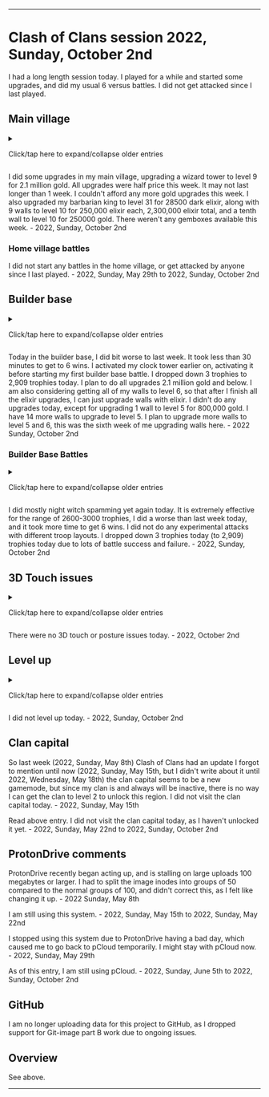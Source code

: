 
***

# Clash of Clans session 2022, Sunday, October 2nd

I had a long length session today. I played for a while and started some upgrades, and did my usual 6 versus battles. <!-- Taken out on August 1st 2021, this is getting too old || I am still considering making this game a daily/bi-daily game (decision started 14 Sundays ago (Sunday, April 18th 2021) and it got stronger 13 Sundays ago (Sunday, April 25th 2021) and became very close to becoming official 10 Sundays (Sunday, May 16th 2021) I am now really considering it) !--> <!--I didn't get attacked since I last played.!--> I did not get attacked since I last played.

## Main village

<details><summary><p>Click/tap here to expand/collapse older entries</p></summary>

I did some upgrades in my main village, upgrading my 2nd bomb tower to level 3 for 2.5 million gold, and upgrading 4 walls to level 10 for 500,000 elixir each, 2,000,000 elixir total. I am surprised how I have managed to get almost half of my walls from level 9 to level 10 already. - 2021 Sunday October 24th

I did some upgrades in my main village, upgrading my hidden tesla to level 7 for 2 million gold, and upgrading 4 walls to level 10 for 500,000 elixir each, 2,000,000 elixir total. I am surprised how I have managed to get almost half of my walls from level 9 to level 10 already. There are less than 100 walls left to upgrade to level 10. - 2021 Sunday October 31st

I did some upgrades in my main village, upgrading a missed archer tower to level 12 for 2.5 million gold, and upgrading 4 walls to level 10 for 500,000 elixir each, 2,000,000 elixir total. I am surprised how I have managed to get almost half of my walls from level 9 to level 10 already. There are less than 100 walls left to upgrade to level 10. - 2021 Sunday November 7th

I did some upgrades in my main village, upgrading a hidden tesla to level 7 for 2 million gold, and upgrading 5 walls to level 10 for 500,000 elixir each, 2,000,000 elixir total, and 500,000 gold each, 500,000 gold total. I am surprised how I have managed to get almost half of my walls from level 9 to level 10 already. There are less than 89 walls left to upgrade to level 10. - 2021 Sunday November 14th

I did some upgrades in my main village, upgrading a hidden tesla to level 7 for 2 million gold, and upgrading 6 walls to level 10 for 500,000 elixir each, 3,000,000 elixir total. I am surprised how I have managed to get almost half of my walls from level 9 to level 10 already. There are less than 85 walls left to upgrade to level 10. - 2021 Sunday November 21st

I did some upgrades in my main village, upgrading a hidden tesla to level 7 for 2 million gold, and upgrading 7 walls to level 10 for 500,000 elixir and 500,000 gold each, 2,500,000 elixir and 1,000,000 gold total. I am surprised how I have managed to get almost half of my walls from level 9 to level 10 already. There are less than 77 walls left to upgrade to level 10. - 2021 Sunday November 28th

I did some upgrades in my main village, upgrading my second X-B7OW to level 2 for 2 million gold, and upgrading 4 walls to level 10 for 500,000 elixir, 2,000,000 elixir total. I am surprised how I have managed to get well over half of my walls from level 9 to level 10 already. There are less than 73 walls left to upgrade to level 10. - 2021, Sunday, December 5th

I did some upgrades in my main village, upgrading at least 7 walls to level 10, as there was a 60% off sale on walls (and a sale on other upgrades) wall upgrades from 9 to 10 cost 200,000 instead of 500,000. I began upgrading a spring trap to level 5 for 1.2 million gold. There are less than 62 walls left to upgrade to level 10. The game is now in Winter mode and has snow and other winter effects active. - 2021, Sunday, December 12th

I did some upgrades in my main village, upgrading at least 10 walls to level 10, as there was a 60% off sale on walls (and a sale on other upgrades) wall upgrades from 9 to 10 cost 200,000 instead of 500,000. I began upgrading an archer tower to level 13 for 2.5 million gold. This has been considered a pipe dream to me for a long time, I remember when level 13 archer towers were the max level. There are less than 52 walls left to upgrade to level 10. The game is now in Winter mode and has snow and other winter effects active. - 2021, Sunday, December 19th

I did some upgrades in my main village, upgrading at least 12 walls to level 10, as there was a 60% off sale on walls (and a sale on other upgrades) wall upgrades from 9 to 10 cost 200,000 instead of 500,000. I began upgrading my double cannon to level 13 for 2 million gold. There are less than 40 walls left to upgrade to level 10. - 2021, Sunday, December 26th

I did some upgrades in my main village, upgrading at least 12 walls to level 10, as there was a 60% off sale on walls (and a sale on other upgrades) wall upgrades from 9 to 10 cost 200,000 instead of 500,000. I began upgrading my geared up archer tower to level 13 for 2 .4million gold. There are less than 29 walls left to upgrade to level 10. - 2022, Sunday, January 2nd

I did some upgrades in my main village, upgrading at least 12 walls to level 10, as there was a 60% off sale on walls (and a sale on other upgrades) wall upgrades from 9 to 10 cost 200,000 instead of 500,000. I began upgrading a cannon to level 13 for 2 million gold. There are only 4 walls left to upgrade to level 10. - 2022, Sunday, January 9th

I did some upgrades in my main village, upgrading my last 4 walls to level 10, as there was a 60% off sale on walls (and a sale on other upgrades) wall upgrades from 9 to 10 cost 200,000 instead of 500,000. I began upgrading a cannon to level 13 for 2 million gold. I began upgrading walls to level 11, I plan to just upgrade the ones around the core of my base (center) I also found that I could have began construction on an inferno tower today. - 2022, Sunday, January 16th

I did some upgrades in my main village, upgrading some walls to level 11 for 500,000 gold and 500,000 elixir each, and starting construction on my first inferno tower. I also cleaned up a gem box, and that was about it. - 2022 Sunday January 23rd

I did some upgrades in my main village, upgrading some walls to level 11 for 500,000 gold and 500,000 elixir each, and starting to upgrade another archer tower to level 13, along with my archer queen to level 21. I couldn't afford a 2nd inferno tower today. There were no new gemboxes today. That was about it. - 2022 Sunday January 30th

I did some upgrades in my main village, upgrading some walls to level 11 for 500,000 elixir each, and began to build a second inferno tower. I am now capable of upgrading to town hall 11, but may possibly not do so, as I am already really low on space, and I also heard about a 100 building limit. There was 1 new gembox today. I got attacked twice since I last played, both attacks were unsuccessful. That was about it. - 2022 Sunday February 6th

I did some upgrades in my main village, upgrading some walls to level 11 for 500,000 elixir each, and began upgrading another archer tower to level 13. There was 1 new gembox today. I got attacked once since I last played, although the attack was unsuccessful (a single barbarian, obviously someone was trying to drop trophies). That was about it. - 2022 Sunday February 13th

I did some upgrades in my main village, upgrading some walls to level 11 for 500,000 elixir each, and began upgrading another archer tower to level 13. There were no new gemboxes today. The game finally forced an update, but the upgrade prices remained the same, so it appears that they are to stay that way. - 2022 Sunday February 20th

I did some upgrades in my main village, upgrading some more walls to level 11 for 500,000 elixir each, and began upgrading another archer tower to level 13. There was 1 new gembox today. There is only 1 more archer tower to get to level 13, I will be upgrading my cannons next. - 2022 Sunday February 27th

I did some upgrades in my main village, upgrading some more walls to level 11 for 500,000 elixir each, and began upgrading another cannon to level 13 for 2 million gold. I was going to upgrade the last level 12 archer tower to level 13, but I was about ~200,000 gold shy. There was 1 new gembox today. There is only 1 more archer tower to get to level 13, then I will continue on with cannon upgrades. - 2022 Sunday March 6th

I did some upgrades in my main village, upgrading some more walls to level 11 for 500,000 elixir each (also 1 wall to level 11 for 500,000 gold, as I earned it from challenges), and began upgrading my last level 12 archer tower to level 13 for 2.4 million gold. I also began upgrading my skeleton spell to level 3 for 40000 dark elixir, as it is the only dark elixir thing I could afford. There was a gembox today, but it took me a while to find it. - 2022 Sunday March 13th

I did some upgrades in my main village, upgrading some more walls to level 11 for 500,000 elixir each, and began upgrading an X-BOW to level 3 for 2.4 million gold. There weren't any gemboxes today. I did not get attacked since I last played. - 2022 Sunday March 20th

I did some upgrades in my main village, upgrading some more walls to level 11 for 500,000 elixir each, and began upgrading a cannon to level 13 for 2 million gold, along with a hidden bomb to level 7 for 1 million gold. I found out that there were still 3 level 9 walls in hidden places/corners that I originally didn't upgrade to level 10, the games `suggested upgrades` menu pointed this out. I now officially have all walls at level 10 or higher. There was 1 gembox today. I did not get attacked since I last played. - 2022 Sunday March 27th

I did some upgrades in my main village, upgrading some more walls to level 11 for 500,000 elixir each, and began upgrading an XBOW to level 3 for 2.4 million gold. There was 1 gembox today. I did not get attacked since I last played. - 2022 Sunday April 3rd

I did some upgrades in my main village, upgrading some more walls (2) to level 11 for 500,000 elixir/gold each, and began upgrading a cannon to level 13 for 2 million gold, a barracks to level 12 for 2.5 million elixir, and my barbarian king to level 27 for 46000 dark elixir. There weren't any gemboxes today. I did not get attacked since I last played. - 2022 Sunday April 10th

I did some upgrades in my main village, upgrading some more walls (4) to level 11 for 500,000 elixir each, and began upgrading an X-BOW to level 2 for 1.4 million gold, and a hidden bomb to level 7 for 1 million gold. There was 1 gem box today. I am starting to run low on town hall 10 building upgrades. I intend to upgrade my level 8 mortar to become a multi-mortar once all the 3 million gold and below upgrades (not including walls) run out. I did not get attacked since I last played. - 2022 Sunday April 17th

I did some upgrades in my main village, upgrading some more walls (4) to level 11 for 500,000 elixir each, and began upgrading an X-BOW to level 3 for 2.4 million gold, with some gems. There was 1 gem box today. I am starting to run low on town hall 10 building upgrades. I intend to upgrade my level 8 mortar to become a multi-mortar once all the 3 million gold and below upgrades (not including walls) run out. I did not get attacked since I last played.

I moved some walls around, and expanded by base. I feel attacks may become more common when I reach town hall 11. - 2022 Sunday April 24th

I did some upgrades in my main village, upgrading some more walls (4) to level 11 for 500,000 elixir each, and began upgrading my archer queen to level 22 for 44000 dark elixir. I did not do any other upgrades today, and there were no gem boxes. I am starting to run low on town hall 10 building upgrades. I intend to upgrade my level 8 mortar to become a multi-mortar next, and I began saving up for it today. I decided not to wait for all 3 million gold and below upgraded to go first. I got attacked once since I last played, but it was an unsuccessful attack (just a single archer being deployed) - 2022 May 1st

I did some upgrades in my main village, upgrading some more walls (4) to level 11 for 500,000 elixir each, and began upgrading my level 8 mortar to a multi-mortar for 8 million gold. I became really bummed out, as I spent 1246 gems to get the remaining gold for the upgrade. Despite the fact that the gems won't get spent on anything if this doesn't happen, it is still hard to lose 1000 gems, especially as a free to play. The upgrade will complete in 2 weeks. I spent nearly half an hour or longer collecting from gold mines and elixir collectors, so that I would have some resources stocked up further in the base. It was pretty pointless, but I used to enjoy doing this a long time ago from time to time. The game had to be updates today. Also, I accidentally deleted screenshots 51 to 100 before the transfer, they no longer exist, and I am very disappointed in myself. - 2022 May 8th

I did some upgrades in my main village, upgrading some more walls (5) to level 11 for 500,000 elixir each, and began upgrading a skeleton trap to max level 4 for 1.5 million gold. My mult-mortar still has over 168 hours left, so next Sunday (due to my recent schedule shift) I am going to have to remember to wait an extra hour before playing. The upgrade is about halfway done. - 2022 May 15th

I did some upgrades in my main village, upgrading some more walls (at least 7) to level 11 for 500,000 elixir each, and for 2 walls 500,000 gold each, and began upgrading a second mortar to level 8 for 3.0 million gold. My mult-mortar still had a little over half an hour left upon resuming, so I went and did things in the builder base, and waited for the countdown. After the upgrade finished, I was able to upgrade O.T.T.O to level 2, which I originally thought could only be done once all the objectives were reached. The upgrade did nothing.

I earned an achievement for gearing up 3 buildings, and was able to level up to level 126. There were no gemboxes today. - 2022 May 22nd

I did some upgrades in my main village, upgrading a single wall to level 11 for 500,000 gold, and began upgrading my barbarian king to level 28 for 51000 dark elixir, my last skeleton trap to max level 4 for 1.5 million gold, and a second barracks to level 12 for 2.5 million elixir. There was 1 gembox today, I discovered it much later on. - 2022 May 29th

I did some upgrades in my main village, upgrading a hidden tesla to level 8 for 2.5 million gold, and a third barracks to level 12 for 2.5 million elixir. There was 1 gembox today, I discovered it much earlier on. Today, I didn't do any wall upgrades, I should get back to these after I upgrade the 4th barracks to level 12. To afford the upgrade today, I had to take some troops out of my barracks queue. I did this after starting the upgrade as well, so I would have extra resources next week, in case I don't remember the barracks queue. I stayed around for a long time after doing my versus battles, collection is fun, and it was just relaxing leisure gameplay. - 2022, Sunday, June 5th

I did some upgrades in my main village, upgrading 2 spring traps to max level 4 for 1.2 million gold each, 2.4 million gold total, and a fourth and final barracks to level 12 for 2.5 million elixir. I should get back to wall upgrades next week. Today, I wanted to upgrade another hidden tesla to level 8, but I couldn't afford it, and I intend to not spend my gems. There weren't any gemboxes today. Today, I didn't do any wall upgrades. I also toured a max level base to see what things are like, I don't like the look of TH14 very much - 2022, Sunday, June 12th

I did some upgrades in my main village, upgrading 1 spring trap to max level 4 for 1.2 million gold, and 1 hidden bomb to level 7 for 1 million gold.  There was 1 gembox today. Today, I upgraded 4 walls to level 10 for 500,000 elixir each, 2,000,000 elixir total. - 2022, Sunday, June 19th

I did some upgrades in my main village, upgrading 2 hidden bombs to level 7 for 1 million gold each, 2 million gold total, and upgrading my Archer Queen to level 23 for 46000 dark elixir. There was 1 gembox today. Today, I upgraded 5 walls to level 10 for 500,000 elixir each, 2,500,000 elixir total. - 2022, Sunday, June 26th

I started off with over 2.9 million gold, and after collection, I nearly had enough to upgrade my town hall to level 11 (5.5 million gold) but decided to do other upgrades. The game forced me to update before I could play. Unfortunately, the update removed all flags from the game.

I did some upgrades in my main village, a wizard tower to level 8 for 3.2 million gold, something I have wanted to do for a long time (since my iOS era of Clash of Clans gameplay) along with a seeking air mine to level 2 for 1 million gold. I couldn't afford any more gold upgrades this week, the leftover 1m+ gold will be useful for upgrades next week. I also upgraded 5 walls to level 10 for 500,000 elixir each, 2,500,000 elixir total. There were no gemboxes today - 2022, Sunday, July 3rd

I did some upgrades in my main village, upgrading a second wizard tower to level 8 for 3.2 million gold. I couldn't afford any more gold upgrades this week. I also upgraded 5 walls to level 10 for 500,000 elixir each, 2,500,000 elixir total. There was 1 gembox today - 2022, Sunday, July 10th

I did some upgrades in my main village, upgrading a giant bomb to level 4 for 2.4 million gold. I couldn't afford any more gold upgrades this week. I also upgraded 6 walls to level 10 for 500,000 elixir each, 3,000,000 elixir total. I received 500,000 free elixir from a trader, allowing me to upgrade a 6th wall. There was no gembox available this week. - 2022, Sunday, July 17th

I did some upgrades in my main village, upgrading my archer queen to level 24 for 48,000 dark elixir, then I began upgrading a hidden tesla to level 8 for 2.5 million gold. I couldn't afford any more gold upgrades this week. I also upgraded 5 walls to level 10 for 500,000 elixir each, 2,500,000 elixir total. There was no gembox available this week. - 2022, Sunday, July 24th

I did some upgrades in my main village, upgrading an air defense to level 8 for 3.5 million gold. I couldn't afford any more gold upgrades this week. I also upgraded 5 walls to level 10 for 500,000 elixir each, 2,500,000 elixir total. There was 1 gembox available this week. - 2022, Sunday, July 31st

I did some upgrades in my main village, upgrading my last skeleton trap to max level 4 for 1.5 million gold. I couldn't afford any more gold upgrades this week. I also upgraded 4 walls to level 10 for 500,000 elixir each, 2,000,000 elixir total. There was 1 gembox available this week. I purposefully spent less this week, so that I would have more for upgrades next week, I could have upgraded a giant bomb for 2.4 million gold, but I needed the additional 0.9 million gold. - 2022, Sunday, August 7th

I did some upgrades in my main village, upgrading a wizard tower to level 8 for 3.2 million gold. I couldn't afford any more gold upgrades this week. I also upgraded 7 walls to level 10 for 500,000 elixir each, 3,500,000 elixir total. There was 1 gembox available this week. I purposefully spent a bit less this week, so that I would have more for upgrades next week. - 2022, Sunday, August 14th

I did some upgrades in my main village, upgrading my fourth wizard tower to level 8 for 3.2 million gold. I couldn't afford any more gold upgrades this week. I also upgraded 7 walls to level 10 for 500,000 elixir each, 3,500,000 elixir total. There wasn't any gemboxes available this week. I purposefully spent a bit less this week, so that I would have more for upgrades next week. I received a few 10 year anniversary obstacles, and also began upgrading my barbarian king to level 29. - 2022, Sunday, August 21st

I did some upgrades in my main village, upgrading a hidden tesla to level 7 for 2.5 million gold. I couldn't afford any more gold upgrades this week. I also upgraded 5 walls to level 10 for 500,000 elixir each, 2,500,000 elixir total. There was 1 gembox available this week. I purposefully spent a bit less this week, so that I would have more for upgrades next week. - 2022, Sunday, August 28th

I did some upgrades in my main village, upgrading a hidden tesla to level 7 for 2.5 million gold, making all of my hidden teslas level 7 or higher. I couldn't afford any more gold upgrades this week. I also upgraded 5 walls to level 10 for 500,000 elixir each, 2,500,000 elixir total. There was 1 gembox available this week. I spent some time browsing around, then quit. - 2022, Sunday, September 4th

I did some upgrades in my main village, upgrading a mortar to level 8 for 3 million gold. I couldn't afford any more gold upgrades this week. I also upgraded 5 walls to level 10 for 500,000 elixir each, 2,500,000 elixir total. There weren't any gemboxes available this week. I spent some time browsing around, then quit. - 2022, Sunday, September 11th

I did some upgrades in my main village, upgrading my 4th mortar to level 8 for 3 million gold. I couldn't afford any more gold upgrades this week. I also upgraded 5 walls to level 10 for 500,000 elixir each, 2,500,000 elixir total, and upgraded my barbarian king to level 30 for 56000 dark elixir. There was 1 gem box available this week. I spent some time browsing around, then quit. - 2022, Sunday, September 18th

I did some upgrades in my main village, upgrading an infern tower to level 2 for 3 million gold. I couldn't afford any more gold upgrades this week. I also upgraded 6 walls to level 10 for 500,000 elixir each, 3,000,000 elixir total. There was 1 gem box available this week. - 2022, Sunday, September 25th

</details>

I did some upgrades in my main village, upgrading a wizard tower to level 9 for 2.1 million gold. All upgrades were half price this week. It may not last longer than 1 week. I couldn't afford any more gold upgrades this week. I also upgraded my barbarian king to level 31 for 28500 dark elixir, along with 9 walls to level 10 for 250,000 elixir each, 2,300,000 elixir total, and a tenth wall to level 10 for 250000 gold. There weren't any gemboxes available this week. - 2022, Sunday, October 2nd

### Home village battles

<!-- No data available for home village battles at the moment, new section. - 2022, Sunday, May 29th !-->

I did not start any battles in the home village, or get attacked by anyone since I last played. - 2022, Sunday, May 29th to 2022, Sunday, October 2nd

## Builder base

<details><summary><p>Click/tap here to expand/collapse older entries</p></summary>

Today in the builder base, I did a lot worse, and it took me a while to get 6 wins. After getting 6 wins, I upgraded my builder barracks to level 11 for 2,000,000 elixir. It will unlock the hog glider, which I may try out. I just wanted to do an upgrade today. Next week, I will be upgrading my multi-mortar to level 8 for 3.5 million gold. - 2021 Sunday October 24th

Today in the builder base, I did really well, getting 3 3 star attacks in a row, but after that, it took me a while to get 6 wins. After getting 6 wins, I upgraded my multi-mortar to level 8 for 3.5 million gold. - 2021 Sunday October 31st

Today in the builder base, I did well, taking me a while to get 6 wins. After getting 6 wins, I upgraded my elixir to level 9 for 2.5 million gold. - 2021 Sunday November 7th

Today in the builder base, I did a lot worse, and it took me a while to get 6 wins. After getting 6 wins, I upgraded my battle machine to level 22 for 3.2 million elixir. I am just upgrading it to see if it can get at all better, and so I can unlock O.T.T.O. I have come to the conclusion that the Battle Machine is the worst hero in the game, as it always goes out of its way to kill itself, either going directly to a crusher, or walking through 6 buildings and getting shot 200 times, then dying without hitting anything. It still is decent in some ways (it is better than nothing) but I still consider it the worst hero to have. - 2021 Sunday November 14th

Today in the builder base, I did well, and it didn't take very long to get 6 wins, as I had multiple trophy droppers go against me in a row. Whenever I see a completely maxed out base, I assume that it is someone dropping down. This hasn't failed me yet. Whenever I try it, it never works, but when others do, it does. Last tim I tried to just deploy the battle machine and surrender, it ended in a draw. I don't get it. Once I was done with battles, I upgraded a hidden mine to level 9 for 500,000 gold. - 2021 Sunday November 21st

Today in the builder base, I did well, and it took a little while to get to 6 wins. On one attack, I managed to destroy a nearly maxed out base. I upgraded a hidden mine to level 9 for 500,000 gold again before quitting, with 2 left after this one. - 2021 Sunday November 28th

Today in the builder base, I did well, and it took a little while to get to 6 wins. I upgraded my battle machine to level 23 for 3.3 million elixir before quitting - 2021, Sunday, December 5th

Today in the builder base, I did well, and it took a little while to get to 6 wins. I upgraded my mega tesla to level 8 for 4 million gold. - 2021 Sunday, December 12th

Today in the builder base, I did well, and it took less time to get to 6 wins. I upgraded my hidden bomb to level 9 for 0.5 million gold, as I was saving up for the max level Mega Tesla and the level 24 battle machine, but couldn't afford either, and had to upgrade something. - 2021 Sunday, December 19th

Today in the builder base, I did poorly, and it took over 30 minutes to get to 6 wins. I cleaned up some obstacles, then upgraded my battle machine to level 24 afterwards. - 2021 Sunday, December 26th

Today in the builder base, I did better, and it took less than 25 minutes to get to 6 wins. I cleaned up some obstacles, then upgraded a hidden bomb to level 9 for 500,000 coins afterwards, as I couldn't afford to upgrade anything else. - 2022 Sunday, January 2nd

Today in the builder base, I did better, and it took less than 15 minutes to get to 6 wins. I cleaned up some obstacles, then upgraded a hidden bomb to level 9 for 500,000 coins afterwards, as I couldn't afford to upgrade anything else. This was the last cheapest upgrade I could do. I almost have all hidden traps maxed out (excluding teslas) - 2022 Sunday, January 9th

Today in the builder base, I did better, and it took less than 15 minutes to get to 6 wins. I cleaned up some obstacles, then upgraded my battle machine to level 25 for 3.5 million elixir. I plan to upgrade my mega tesla to level 9 next week. - 2022 Sunday, January 16th

Today in the builder base, I did a lot worse, and it took over 32 minutes to get to 6 wins. I upgraded my mega tesla to level 9 before starting to battle. - 2022 Sunday, January 23rd

Today in the builder base, I did a bit better. It took over 23 minutes to get to 6 wins. I upgraded a giant bomb to level 7 for 600,000 gold before quitting, as I couldn't afford a preferred upgrade (lava launcher level 3) - 2022 Sunday, January 30th

Today in the builder base, I did a bit better. It took over 20 minutes to get to 6 wins. I began upgrading a lava launcher to level 3 before quitting. - 2022 Sunday, February 6th

Today in the builder base, I did a lot worse. It took over 30 minutes to get to 6 wins. I began upgrading my battle machine to level 26 before quitting. - 2022 Sunday, February 13th

Today in the builder base, I did a lot better. It took less than 25 minutes to get to 6 wins. I began upgrading a giant bomb to level 8 for 1 million gold before quitting. - 2022 Sunday, February 20th

Today in the builder base, I did a lot better. It took less than 25 minutes to get to 6 wins. I began upgrading a giant bomb to level 8 for 1 million gold before quitting. - 2022 Sunday, February 27th

Today in the builder base, I did a lot better. It took less than 25 minutes to get to 6 wins. I forgot to activate my clock tower early on however. I made it very close to 3000 trophies, then suffered a series of losses before I got the rest of my 6 wins for today. I also began upgrading my battle machine to level 27 for 3.7 million elixir. I have been planning on upgrading my night witch to level 17 after I max out my battle machine. - 2022 Sunday, March 6th

Today in the builder base, I did a lot better, but also really poorly. It took less than 25 minutes to get to 6 wins. I remembered to activate my clock tower early on. I received constant losses today, and somehow got exactly 50% on multiple battles in a row I also began upgrading a giant bomb to level 8 for 1 million gold, as I had to upgrade something, and I really didn't know what to upgrade. - 2022 Sunday, March 13th

Today in the builder base, I did decently, but also really poorly. It took 28 minutes to get to 6 wins. I remembered to activate my clock tower early on. I received constant losses today, I didn't make it back to the 2800 trophy range today. I began upgrading a firecracker launcher to level 6 for 1.2 million gold, it is an upgrade I have been putting off for a really long time. I plan on maxing out my battle machine and night witches next, and do normal/random gold upgrades in the meantime. - 2022 Sunday, March 20th

Today in the builder base, I did really well. It took less than 14 minutes to get to 6 wins. I remembered to activate my clock tower early on. I received a few losses, then received 5 wins in a row. I made it well back into the 2800 trophy range today. I began upgrading a hidden tesla to level 6 today. I plan on maxing out my battle machine and night witches next, and do normal/random gold upgrades in the meantime. - 2022 Sunday, March 27th

Today in the builder base, I did pretty well. It took less than 20 minutes to get to 6 wins. I remembered to activate my clock tower early on. I stayed in the 2800 trophy range today. I began upgrading my battle machine to level 28 for 3.8 million elixir. I plan to max the battle machine and night witches next, and do normal/random gold upgrades in the meantime. - 2022 Sunday, April 3rd

Today in the builder base, I did pretty well. It took more than 20 minutes to get to 6 wins. I remembered to activate my clock tower early on. I stayed in the 2900 trophy range today. I began upgrading my scorcher to level 4 for 3.4 million gold. I plan to max the battle machine and night witches next, and do normal/random gold upgrades in the meantime. I spent extra time waiting to stock up resources for the upgrade. - 2022 Sunday, April 10th

Today in the builder base, I did pretty well. It took less than 20 minutes to get to 6 wins. I remembered to activate my clock tower early on. I stayed in the 2900 trophy range today, but dropped below it for a while before getting back up. I began upgrading my mega mine to level 8 for 1 million gold. I plan to max the battle machine and night witches next, and do normal/random gold upgrades in the meantime. I also cleaned up some obstalces today. - 2022 Sunday, April 17th

Today in the builder base, I did pretty well. It took less than 20 minutes to get to 6 wins. I remembered to activate my clock tower early on. I stayed in the 2900 trophy range today, but dropped below it for a while before getting back up. I began upgrading my battle machine to level 29 for 3.9 million elixir. - 2022 Sunday, April 26th

Today in the builder base, I did very poorly. It took over than 33 minutes to get to 6 wins. I remembered to activate my clock tower early on. I dropped down to the 2700-2800 trophy range today. I began upgrading a double cannon to level 2 for 2.2 million gold. - 2022 Sunday, May 1st

Today in the builder base, I did very well. It took less than 28 minutes to get to 6 wins. I remembered to activate my clock tower early on. I rose up to 2840 trophies today. I did not do any upgrades in the builder base today, as I was using the master builder in the main village.  - 2022 Sunday, May 8th

Today in the builder base, I did very well. It took less than 28 minutes to get to 6 wins. I remembered to activate my clock tower early on. I dropped down to 2816 trophies today. I did not do any upgrades in the builder base today, as I was using the master builder in the main village. My next planned upgrade is to max out the battle machine for 4 million elixir (max level 30) then after that, I hope to upgrade my multi-mortar to max level 9, but I might do something else, notably the lava launcher to level 5. - 2022 Sunday, May 15th

Today in the builder base, I did very well. It took less than 28 minutes to get to 6 wins. I remembered to activate my clock tower early on. I rose up to 2874 trophies today. I later upgraded my battle machine to max level 30 for 4 million elixir, right after my mortar turned into a multi-mortar in the home village. After this I hope to upgrade my multi-mortar to max level 9, but I might do something else, notably the lava launcher to level 5. - 2022 Sunday, May 22nd

Today in the builder base, I did OK. It took less than 28 minutes to get to 6 wins. I remembered to activate my clock tower early on. I dropped down to 2845 trophies today. I got to attack with a max level battle machine today, it was pretty fun, but still, its crusher target is rather annoying. I hope to max out my nightwitches soon, so I can do max troop level attacks. I upgraded my multi-mortar to max level 9 for 4.5 million gold before starting the first battle. It may have affected my success, but I couldn't have 200k+ gold be wasted due to storage overflow. After this I hope to upgrade my lava launcher to level 5, but I might do something else first instead. - 2022 Sunday, May 29th

Today in the builder base, I did better than last. It took less than 28 minutes to get to 6 wins. I remembered to activate my clock tower early on. I rose up to 2877 trophies today. I hope to max out my nightwitches soon, so I can do max troop level attacks. I upgraded a mega mine to max level 9 for 1.4 million gold today, as I couldn't afford anything else. I might do the same next week, there are only 3 upgrades left (not including walls) that cost 2 million or less gold. After this I hope to upgrade my lava launcher to level 5, but I might do something else first instead. - 2022 Sunday, June 5th

Today in the builder base, I did better than last week. It took less than 28 minutes to get to 6 wins. I remembered to activate my clock tower early on. I dropped down to 2847 trophies today. I hope to max out my nightwitches soon, so I can do max troop level attacks. I upgraded a second mega mine to max level 9 for 1.4 million gold today, as I couldn't afford anything else. I might do the same next week, there are only 2 upgrades left (not including walls) that cost 2 million or less gold. After this I hope to upgrade my lava launcher to level 5, but I might do something else first instead. I also upgraded my cannon cart troop to level 15 for 3.4 million elixir. - 2022 Sunday, June 12th

Today in the builder base, I did worse than last week. It took over than 20 minutes to get to 6 wins. I remembered to activate my clock tower early on. I rose up to 2848 trophies today. I hope to max out my nightwitches soon, so I can do max troop level attacks. I was unable to afford any upgrades today. - 2022 Sunday, June 19th

Today in the builder base, I did much better than last week. It took less than 20 minutes to get to 6 wins. I remembered to activate my clock tower early on. I rose up to 2,905 trophies today. I hope to max out my nightwitches soon, so I can do max troop level attacks. I also began upgrading a double cannon to level 7 for 2.2 million gold - 2022 Sunday, June 26th

Today in the builder base, I did much worse than last week. It took over 20 minutes to get to 6 wins. I forgot to activate my clock tower early on, activating it after my second builder battle win. I dropped down up to 2,870 trophies today. I hope to max out my nightwitches soon, so I can do max troop level attacks. I was not able to afford any upgrades today (other than walls, which I don't want to upgrade yet, due to the cost) - 2022 Sunday, July 3rd

Today in the builder base, I did much worse than last week. It took over 25 minutes to get to 6 wins. I forgot to activate my clock tower early on, activating it after my first builder battle win. I rose up 1 trophy up to 2,871 trophies today. I hope to max out my nightwitches soon, so I can do max troop level attacks. I began to upgrade my night witches to level 17, along with my hidden tesla to level 7. - 2022 Sunday, July 10th

Today in the builder base, I did much better compared last week. It took less than 25 minutes to get to 6 wins. I forgot to activate my clock tower early on, activating it after my first builder battle win. I rose up 19 trophies to 2,890 trophies today. I hope to max out my nightwitches soon, so I can do max troop level attacks. I didn't do any upgrades this week. - 2022 Sunday, July 17th

Today in the builder base, I did much better compared last week. It took less than 25 minutes to get to 6 wins. I activated my clock tower early on, activating it before my first builder base win. I dropped down 1 trophy to 2,889 trophies today. I hope to max out my nightwitches soon, so I can do max troop level attacks. I began upgrading an archer tower to level 7 for 2 million gold. I plan to do all upgrades 2.1 million gold and below. I used a clock tower potion today to get an extra 30 minutes on the clock tower. I enjoyed exploring around during this time. - 2022 Sunday, July 24th

Today in the builder base, I did much better compared last week. It took less than 23 minutes to get to 6 wins. I activated my clock tower early on, activating it before my first builder base win. I rose up 60 trophies to 2,949 trophies today. I hope to max out my nightwitches soon, so I can do max troop level attacks. I began upgrading a mega mine to max level 9 for 1.4 million gold. After I upgrade the last mega mine to level 9 (there is one other than this one) all my hidden traps will be max level (excluding teslas) I plan to do all upgrades 2.1 million gold and below. - 2022 Sunday, July 31st

Today in the builder base, I did much worse compared to last week. It took over 25 minutes to get to 6 wins. I activated my clock tower early on, activating it before my first builder base win. I dropped down 25 trophies to 2,924 trophies today. I began to upgrade my night witches to max level 18 for 4.4 million elixir. I couldn't afford any non-wall gold upgrades this week. After I upgrade the last mega mine to level 9 (there is one other than this one) all my hidden traps will be max level (excluding teslas) I plan to do all upgrades 2.1 million gold and below. - 2022 Sunday, August 7th

Today in the builder base, I did much worse compared to last week. It took over 28 minutes to get to 6 wins. I activated my clock tower early on, activating it before my first builder base win. I dropped down 83 trophies to 2,841 trophies today. I began to upgrade last mega mine to level 9. All of my my hidden traps are now max level (excluding teslas) I plan to do all upgrades 2.1 million gold and below. - 2022 Sunday, August 14th

Today in the builder base, I did much better compared to last week. It took less than 22 minutes to get to 6 wins. I activated my clock tower early on, activating it before my first builder base win. I rose up 6 trophies to 2,847 trophies today. I spent an extra 30 minutes using the clock tower boost, and upgraded one of my 5 firecrackers to level 7 for 2.0 million gold. All of my my hidden traps are max level (excluding teslas) I plan to do all upgrades 2.1 million gold and below. I am also considering getting all of my walls to level 6, so that after I finish all the elixir upgrades, I can just upgrade walls with elixir. - 2022 Sunday, August 21st

Today in the builder base, I did much better compared to last week. It took less than 20 minutes to get to 6 wins. I activated my clock tower early on, activating it before my first builder base win. I rose up 87 trophies to 2,934 trophies today. I plan to do all upgrades 2.1 million gold and below. I am also considering getting all of my walls to level 6, so that after I finish all the elixir upgrades, I can just upgrade walls with elixir. I didn't do any upgrades today, except for upgrading 1 wall to level 5 for 800,000 gold. I plan to upgrade more walls to level 5 and 6. - 2022 Sunday, August 28th

Today in the builder base, I did much better compared to last week. It took less than 20 minutes to get to 6 wins. I activated my clock tower later on, activating it after 2 builder base wins. I rose up 88 trophies to 3,046 trophies today. I plan to do all upgrades 2.1 million gold and below. I am also considering getting all of my walls to level 6, so that after I finish all the elixir upgrades, I can just upgrade walls with elixir. I didn't do any upgrades today, except for upgrading 1 wall to level 5 for 800,000 gold. I plan to upgrade more walls to level 5 and 6, this was the second week of me upgrading walls here. - 2022 Sunday, September 4th

Today in the builder base, I did much worse compared to last week. It took less than 30 minutes to get to 6 wins. I activated my clock tower earlier on, activating it before starting my first builder base battle. I dropped down 97 trophies to 2,949 trophies today. I plan to do all upgrades 2.1 million gold and below. I am also considering getting all of my walls to level 6, so that after I finish all the elixir upgrades, I can just upgrade walls with elixir. I didn't do any upgrades today, except for upgrading 2 walls to level 5 for 800,000 gold each, 1.6 million gold total. I have 19 more walls to upgrade to level 5. I plan to upgrade more walls to level 5 and 6, this was the third week of me upgrading walls here. - 2022 Sunday, September 11th

Today in the builder base, I did much worse compared to last week. It took less than 30 minutes to get to 6 wins. I activated my clock tower earlier on, activating it before starting my first builder base battle. I dropped down 61 trophies to 2,888 trophies today. I plan to do all upgrades 2.1 million gold and below. I am also considering getting all of my walls to level 6, so that after I finish all the elixir upgrades, I can just upgrade walls with elixir. I didn't do any upgrades today, except for upgrading 2 walls to level 5 for 800,000 gold each, 1.6 million gold total. I have 17 more walls to upgrade to level 5. I plan to upgrade more walls to level 5 and 6, this was the fourth week of me upgrading walls here. - 2022 Sunday, September 18th

Today in the builder base, I did a bit better compared to last week. It took less than 30 minutes to get to 6 wins. I activated my clock tower earlier on, activating it before starting my first builder base battle. I rose up 24 trophies to 2,912 trophies today. I plan to do all upgrades 2.1 million gold and below. I am also considering getting all of my walls to level 6, so that after I finish all the elixir upgrades, I can just upgrade walls with elixir. I didn't do any upgrades today, except for upgrading 2 walls to level 5 for 800,000 gold each, 1.6 million gold total. I have 15 more walls to upgrade to level 5. I plan to upgrade more walls to level 5 and 6, this was the fifth week of me upgrading walls here. - 2022 Sunday, September 25th

</details>

Today in the builder base, I did bit worse to last week. It took less than 30 minutes to get to 6 wins. I activated my clock tower earlier on, activating it before starting my first builder base battle. I dropped down 3 trophies to 2,909 trophies today. I plan to do all upgrades 2.1 million gold and below. I am also considering getting all of my walls to level 6, so that after I finish all the elixir upgrades, I can just upgrade walls with elixir. I didn't do any upgrades today, except for upgrading 1 wall to level 5 for 800,000 gold. I have 14 more walls to upgrade to level 5. I plan to upgrade more walls to level 5 and 6, this was the sixth week of me upgrading walls here. - 2022 Sunday, October 2nd

### Builder Base Battles

<details><summary><p>Click/tap here to expand/collapse older entries</p></summary>

I did mostly night witch spamming today. It is extremely effective for the range of 2600-3000 trophies, I did a lot better today, and it took a lot less time to get 6 wins. I did not do any experimental attacks with different troop layouts. I dropped far below 2900 and 2800 trophies today due to these losses. - 2021 September 12th

I did mostly night witch spamming today. It is extremely effective for the range of 2600-3000 trophies, I did a lot better today, and it took a lot less time to get 6 wins. I did not do any experimental attacks with different troop layouts. I didn't drop below 2780 trophies today due to lots of battle success - 2021 September 19th

I did mostly night witch spamming today. It is extremely effective for the range of 2600-3000 trophies, I did a lot worse today, and it took a bit more time to get 6 wins. I did not do any experimental attacks with different troop layouts. I dropped to 2828 trophies today due to lots of battle success - 2021 September 26th

I did mostly night witch spamming today. It is extremely effective for the range of 2600-3000 trophies, I did about the same as last week today, and it took a bit more time to get 6 wins. I did not do any experimental attacks with different troop layouts. I dropped to 2833 trophies today due to lots of battle success - 2021 October 3rd

I did mostly night witch spamming today. It is extremely effective for the range of 2600-3000 trophies, I did about the same as last week today, and it took a bit more time to get 6 wins. I did not do any experimental attacks with different troop layouts. I dropped to 2853 trophies today due to lots of battle success - 2021 October 10th

I did mostly night witch spamming today. It is extremely effective for the range of 2600-3000 trophies, I did about the same as last week today, and it took a bit more time to get 6 wins. I did not do any experimental attacks with different troop layouts. I rose to 2881 trophies today due to lots of battle success - 2021 October 17th

I did mostly night witch spamming today. It is extremely effective for the range of 2600-3000 trophies, I did about the same as last week today, and it took a bit more time to get 6 wins. I did not do any experimental attacks with different troop layouts. I dropped to 2855 trophies today due to lots of battle success and failure - 2021 October 24th

For my first attack, I tried out hog gliders, they are essentially useless at level 1, so I didn't use them any further today. I did mostly night witch spamming today. It is extremely effective for the range of 2600-3000 trophies, I did about the same as last week today, and it took a bit more time to get 6 wins. I did not do any experimental attacks with different troop layouts. I dropped to 2855 trophies today due to lots of battle success and failure - 2021 Sunday October 31st

For my first attack. I did mostly night witch spamming today. It is extremely effective for the range of 2600-3000 trophies, I did about the same as last week today, and it took a bit more time to get 6 wins. I did not do any experimental attacks with different troop layouts. I dropped to 2855 trophies today due to lots of battle success and failure - 2021 Sunday November 7th

I did mostly night witch spamming yet again today. It is extremely effective for the range of 2600-3000 trophies, I did about the same as last week today, and it took a bit more time to get 6 wins. I did not do any experimental attacks with different troop layouts. I dropped to 2740 trophies today due to lots of battle success and failure - 2021 Sunday November 14th

I did mostly night witch spamming yet again today. It is extremely effective for the range of 2600-3000 trophies, I did about the same as last week today, and it took a bit more time to get 6 wins. I did not do any experimental attacks with different troop layouts. I dropped to 2740 trophies today due to lots of battle success and failure - 2021 Sunday November 14th

I did mostly night witch spamming yet again today. It is extremely effective for the range of 2600-3000 trophies, I did about the same as last week today, and it took a very little time to get 6 wins. I did not do any experimental attacks with different troop layouts. I rose up to 2863 trophies today due to lots of battle success and failure - 2021 Sunday November 21st

I did mostly night witch spamming yet again today. It is extremely effective for the range of 2600-3000 trophies, I did about the same as last week today, and it took a a little bit of time to get 6 wins. I did not do any experimental attacks with different troop layouts. I dropped down to 2844 trophies today due to lots of battle success and failure - 2021 Sunday November 28th

I did mostly night witch spamming yet again today. It is extremely effective for the range of 2600-3000 trophies, I did about the same as last week today, and it took a a lot more time to get 6 wins. I did not do any experimental attacks with different troop layouts. I dropped down to 2809 trophies today due to lots of battle success and failure - 2021, Sunday, December 5th

I did mostly night witch spamming yet again today. It is extremely effective for the range of 2600-3000 trophies, I did about the same as last week today, and it took a a lot more time to get 6 wins. I did not do any experimental attacks with different troop layouts. I dropped down to 2714 trophies today due to lots of battle success and failure - 2021, Sunday, December 12th

I did mostly night witch spamming yet again today. It is extremely effective for the range of 2600-3000 trophies, I did about the same as last week today, and it took a lot less time to get 6 wins. I did not do any experimental attacks with different troop layouts. I went up to 2801 trophies today due to lots of battle success and failure. I am starting to notice more and more people doing the all night witch attack method. It is surprising it has never been patched. - 2021, Sunday, December 19th

I did mostly night witch spamming yet again today. It is extremely effective for the range of 2600-3000 trophies, I did about the same as last week today, and it took a lot MORE time to get 6 wins. I did not do any experimental attacks with different troop layouts. I went down to 2749 trophies today due to lots of battle success and failure. I noticed a lot less people doing the all night witch attack method against me today. - 2021, Sunday, December 26th

I did mostly night witch spamming yet again today. It is extremely effective for the range of 2600-3000 trophies, I did about the same as last week today, and it took a lot less time to get 6 wins. I did not do any experimental attacks with different troop layouts. I went up to 2779 trophies today due to lots of battle success and failure. - 2022, Sunday, January 2nd

I did mostly night witch spamming yet again today. It is extremely effective for the range of 2600-3000 trophies, I did about the same as last week today, and it took a lot less time to get 6 wins. I did not do any experimental attacks with different troop layouts. I went up to 2928 trophies today due to lots of battle success and failure. - 2022, Sunday, January 9th

I did mostly night witch spamming yet again today. It is extremely effective for the range of 2600-3000 trophies, I did about the same as last week today, and it took a lot less time to get 6 wins. I did not do any experimental attacks with different troop layouts. I went up to 2984 trophies today due to lots of battle success and failure. - 2022, Sunday, January 16th

I did mostly night witch spamming yet again today. It is extremely effective for the range of 2600-3000 trophies, I did a lot worse than last week today, and it took a bit less time to get 6 wins. I got 4 wins in a row, followed by many losses, then 2 wins. I did not do any experimental attacks with different troop layouts. I went up to 2854 trophies today due to lots of battle success and failure. - 2022, Sunday, January 30th

I did mostly night witch spamming yet again today. It is extremely effective for the range of 2600-3000 trophies, I did a bit better than last week today, and it took a bit less time to get 6 wins. I did not do any experimental attacks with different troop layouts. I went up to 2884 trophies today due to lots of battle success and failure. - 2022, Sunday, February 6th

I did mostly night witch spamming yet again today. It is extremely effective for the range of 2600-3000 trophies, I did a bit better than last week today, and it took a lot more time to get 6 wins. I did not do any experimental attacks with different troop layouts. I went down to 2729 trophies today due to lots of battle success and failure. - 2022, Sunday, February 13th

I did mostly night witch spamming yet again today. It is extremely effective for the range of 2600-3000 trophies, I did a bit better than last week today, and it took a lot more time to get 6 wins. I did not do any experimental attacks with different troop layouts. I went up to 2818 trophies today due to lots of battle success and failure. - 2022, Sunday, February 20th

I did mostly night witch spamming yet again today. It is extremely effective for the range of 2600-3000 trophies, I did a bit better than last week today, and it took a lot more time to get 6 wins. I did not do any experimental attacks with different troop layouts. I went up to 2848 trophies today due to lots of battle success and failure. - 2022, Sunday, February 27th

I did mostly night witch spamming yet again today. It is extremely effective for the range of 2600-3000 trophies, I did a lot better than last week today, and it took a lot less time to get 6 wins. I did not do any experimental attacks with different troop layouts. I went up to 2857 trophies today due to lots of battle success and failure. I almost made it to 3000 trophies, but then suffered a series of losses. - 2022, Sunday, March 6th

I did mostly night witch spamming yet again today. It is extremely effective for the range of 2600-3000 trophies, I did a lot worse than last week today, and it took a lot more time to get 6 wins. I did not do any experimental attacks with different troop layouts. I went up to 2882 trophies today due to lots of battle success and failure. I repeatedly got exactly 50% on some attacks, which was odd. - 2022, Sunday, March 13th

I did mostly night witch spamming yet again today. It is extremely effective for the range of 2600-3000 trophies, I did a lot worse than last week today, and it took a lot more time to get 6 wins. I did not do any experimental attacks with different troop layouts. I went down to 2762 trophies today due to lots of battle success and failure - 2022, Sunday, March 20th

I did mostly night witch spamming yet again today. It is extremely effective for the range of 2600-3000 trophies, I did a lot worse than last week today, and it took a lot more time to get 6 wins. I did not do any experimental attacks with different troop layouts. I went down to 2762 trophies today due to lots of battle success and failure - 2022, Sunday, March 20th

I did mostly night witch spamming yet again today. It is extremely effective for the range of 2600-3000 trophies, I did a lot better than last week today, and it took a lot less time to get 6 wins. I even got 5 wins in a row. I did not do any experimental attacks with different troop layouts. I went up to 2881 trophies today due to lots of battle success and failure. There was 1 battle that I lost where I had a single bat left, untargeted by any defenses. I did the community a favor and didn't wait for the bat to get killed or run out of time, I just promptly ended the battle. I wouldn't have won anyways (as of ending the battle, we both had the same percentage, but my opponent had a second star). I suggest anyone who does strategies like "sneaky archers" or runs into a situation where it takes more than 10 seconds to destroy a single building to just end the battle. Don't waste peoples time. - 2022, Sunday, March 27th

I did mostly night witch spamming yet again today. It is extremely effective for the range of 2600-3000 trophies, I did a bit worse than last week today, and it took a bit more time to get 6 wins. I did not do any experimental attacks with different troop layouts. I went up to 2877 trophies today due to lots of battle success and failure - 2022, Sunday, April 3rd

I did mostly night witch spamming yet again today. It is extremely effective for the range of 2600-3000 trophies, I did a bit better than last week today, and it took a lot less time to get 6 wins. I did not do any experimental attacks with different troop layouts. I went up to 2913 trophies today due to lots of battle success and failure - 2022, Sunday, April 10th

I did mostly night witch spamming yet again today. It is extremely effective for the range of 2600-3000 trophies, I did a bit worse than last week today, and it took a bit more time to get 6 wins. I did not do any experimental attacks with different troop layouts. I went down to 2907 trophies today due to lots of battle success and failure - 2022, Sunday, April 17th

I did mostly night witch spamming yet again today. It is extremely effective for the range of 2600-3000 trophies, I did a bit worse than last week today, and it took a bit more time to get 6 wins. I did not do any experimental attacks with different troop layouts. I went up to 2988 trophies today due to lots of battle success and failure - 2022, Sunday, April 24th

I did mostly night witch spamming yet again today. It is extremely effective for the range of 2600-3000 trophies, I did a lot worse than last week today, and it took a lot more time to get 6 wins. I did not do any experimental attacks with different troop layouts. I dropped down to 2786 trophies today due to lots of battle success and failure - 2022, Sunday, May 1st

I did mostly night witch spamming yet again today. It is extremely effective for the range of 2600-3000 trophies, I did a lot better than last week today, and it took a lot less time to get 6 wins. I did not do any experimental attacks with different troop layouts. I rose up to 2840 trophies today due to lots of battle success and failure - 2022, Sunday, May 8th

I did mostly night witch spamming yet again today. It is extremely effective for the range of 2600-3000 trophies, I did a lot better than last week today, and it took a lot less time to get 6 wins. I did not do any experimental attacks with different troop layouts. I dropped down to 2816 trophies today due to lots of battle success and failure - 2022, Sunday, May 15th

I did mostly night witch spamming yet again today. It is extremely effective for the range of 2600-3000 trophies, I did a lot better than last week today, and it took a lot less time to get 6 wins. I did not do any experimental attacks with different troop layouts. I rose up to 2874 trophies today due to lots of battle success and failure - 2022, Sunday, May 22nd

I did mostly night witch spamming yet again today. It is extremely effective for the range of 2600-3000 trophies, I did a bit worse than last week today, and it took a lot more time to get 6 wins. I did not do any experimental attacks with different troop layouts. I dropped down to 2845 trophies today due to lots of battle success and failure - 2022, Sunday, May 29th

I did mostly night witch spamming yet again today. It is extremely effective for the range of 2600-3000 trophies, I did a lot better than last week today, and it took a lot less time to get 6 wins. I did not do any experimental attacks with different troop layouts. I rose up to 2877 trophies today due to lots of battle success and failure - 2022, Sunday, June 5th

I did mostly night witch spamming yet again today. It is extremely effective for the range of 2600-3000 trophies, I did a lot better than last week today, and it took a lot less time to get 6 wins. I did not do any experimental attacks with different troop layouts. I dropped down to 2847 trophies today due to lots of battle success and failure - 2022, Sunday, June 12th

I did mostly night witch spamming yet again today. It is extremely effective for the range of 2600-3000 trophies, I did a lot worse than last week today, and it took a lot more time to get 6 wins. I did not do any experimental attacks with different troop layouts. I rose up 1 trophy to 2848 trophies today due to lots of battle success and failure - 2022, Sunday, June 19th

I did mostly night witch spamming yet again today. It is extremely effective for the range of 2600-3000 trophies, I did a lot better than last week today, and it took a lot less time to get 6 wins. I did not do any experimental attacks with different troop layouts. I rose up 157 trophies today (to 2905) trophies today due to lots of battle success and failure - 2022, Sunday, June 26th

I did mostly night witch spamming yet again today. It is extremely effective for the range of 2600-3000 trophies, I did a lot worse than last week today, and it took a bit more time to get 6 wins. I did not do any experimental attacks with different troop layouts. I dropped down 35 trophies today (to 2,870) trophies today due to lots of battle success and failure - 2022, Sunday, July 3rd

I did mostly night witch spamming yet again today. It is extremely effective for the range of 2600-3000 trophies, I did a lot worse than last week today, and it took a bit more time to get 6 wins. I did not do any experimental attacks with different troop layouts. I rose up 1 trophy today (to 2,871) trophies today due to lots of battle success and failure - 2022, Sunday, July 10th

I did mostly night witch spamming yet again today. It is extremely effective for the range of 2600-3000 trophies, I did a lot worse than last week today, and it took a bit more time to get 6 wins. I did not do any experimental attacks with different troop layouts. I rose up 19 trophies today (to 2,890) trophies today due to lots of battle success and failure - 2022, Sunday, July 17th

I did mostly night witch spamming yet again today. It is extremely effective for the range of 2600-3000 trophies, I did slightly worse than last week today, and it took about the same amount of time to get 6 wins. I did not do any experimental attacks with different troop layouts. I dropped down 1 trophy today (to 2,889) trophies today due to lots of battle success and failure - 2022, Sunday, July 24th

I did mostly night witch spamming yet again today. It is extremely effective for the range of 2600-3000 trophies, I did much better than last week today, and it took about the same amount of time to get 6 wins. I did not do any experimental attacks with different troop layouts. I dropped rose up 60 trophies today (to 2,949) trophies today due to lots of battle success and failure - 2022, Sunday, July 31st

I did mostly night witch spamming yet again today. It is extremely effective for the range of 2600-3000 trophies, I did a bit worse than last week today, and it took a longer amount of time to get 6 wins. I did not do any experimental attacks with different troop layouts. I dropped down 25 trophies today (to 2,924) trophies today due to lots of battle success and failure - 2022, Sunday, August 7th

I did mostly night witch spamming yet again today. It is extremely effective for the range of 2600-3000 trophies, I did a lot worse than last week today, and it took a longer amount of time to get 6 wins. I did not do any experimental attacks with different troop layouts. I dropped down 83 trophies today (to 2,841) trophies today due to lots of battle success and failure - 2022, Sunday, August 14th

I did mostly night witch spamming yet again today. It is extremely effective for the range of 2600-3000 trophies, I did a bit better than last week today, and it took less time to get 6 wins. I did not do any experimental attacks with different troop layouts. I rose up 6 trophies today (to 2,847) trophies today due to lots of battle success and failure - 2022, Sunday, August 21st

I did mostly night witch spamming yet again today. It is extremely effective for the range of 2600-3000 trophies, I did a bit better than last week today, and it took less time to get 6 wins. I did not do any experimental attacks with different troop layouts. I rose up 87 trophies today (to 2,934) trophies today due to lots of battle success and failure - 2022, Sunday, August 28th

I did mostly night witch spamming yet again today. It is extremely effective for the range of 2600-3000 trophies, I did a bit better than last week today, and it took less time to get 6 wins. I did not do any experimental attacks with different troop layouts. I rose up 88 trophies today (to 3,046) trophies today due to lots of battle success and failure - 2022, Sunday, September 4th

I did mostly night witch spamming yet again today. It is extremely effective for the range of 2600-3000 trophies, I did a lot worse than last week today, and it took more time to get 6 wins. I did not do any experimental attacks with different troop layouts. I dropped down 97 trophies today (to 2,949) trophies today due to lots of battle success and failure. My luck in the 3000+ trophy range peaked today, then ran out. - 2022, Sunday, September 11th

I did mostly night witch spamming yet again today. It is extremely effective for the range of 2600-3000 trophies, I did a lot worse than last week today, and it took more time to get 6 wins. I did really well at first, but then got loss after loss. I did not do any experimental attacks with different troop layouts. I dropped down 61 trophies today (to 2,888) trophies today due to lots of battle success and failure. My luck in the 3000+ trophy range came back today, then ran out. - 2022, Sunday, September 18th

I did mostly night witch spamming yet again today. It is extremely effective for the range of 2600-3000 trophies, I did a bit better than last week today, and it took more time to get 6 wins. I did not do any experimental attacks with different troop layouts. I rose up 24 trophies today (to 2,912) trophies today due to lots of battle success and failure. - 2022, Sunday, September 25th

</details>

I did mostly night witch spamming yet again today. It is extremely effective for the range of 2600-3000 trophies, I did a worse than last week today, and it took more time to get 6 wins. I did not do any experimental attacks with different troop layouts. I dropped down 3 trophies today (to 2,909) trophies today due to lots of battle success and failure. - 2022, Sunday, October 2nd

## 3D Touch issues

<details><summary><p>Click/tap here to expand/collapse older entries</p></summary>

While playing today, I constantly dealt with issues related to my posture of holding the device (which caused constant errors, and sporadic screengrabs) and the return of an annoying bug that made the game do nothing but zoom in and out with little control. The only fix is to turn the screen off, back on, quickly minimize the game, maximimize it, then quickly turn the screen off again, back on, quickly minimize the game again, and maximize it. It was so annoying. Sometimes it would start doing it again after the next screengrab. - 2021, Sunday, November 28th

There were no touchscreen control issues today, and I was a lot better about my posture. - 2021, Sunday, December 5th

I had increased difficulty with the screen today compared to last week, but it still wasn't as bad as 2 weeks ago. - 2021, Sunday, December 12th

It was a bit difficult again today, but it got better over time. - 2021, Sunday, December 19th

It was very difficult at times today. - 2021 Sunday December 26th

It was extremely difficult and frustrating today. - 2022 Sunday January 2nd

It was extremely difficult and frustrating again today, the screenshot functionality was also having issues. - 2022 Sunday January 9th

It was a lot less difficult today, but there were still some issues. - 2022 Sunday January 16th

It was very very difficult and frustrating today, although it was mostly screenshot functionality that was at issue. - 2022 Sunday January 23rd

It was a lot less difficult today, but there were still some issues. - 2022 Sunday January 30th

It was much less difficult today, but there were still some minor issues. - 2022 Sunday February 6th

It was a lot MORE difficult today. - 2022 Sunday February 13th

It was a lot less difficult today, but there were still some issues. - 2022 Sunday February 20th

It was about the same as last week. - 2022 Sunday February 27th

It was much less difficult today, but there were still some very minor issues. - 2022 Sunday March 6th

It was much less difficult today in the normal way, but there were still some very minor issues. It was a much bigger issue today where a screenshot would get stuck, and force me to minimize and maximize, which was very slow. - 2022 Sunday March 13th

It was a bit more difficult today, with minor issues, but it was tolerable. - 2022 Sunday March 20th.

There were no 3D touch issues today. - 2022, Sunday, March 27th

It was a bit more difficult today, with minor issues, but it was tolerable. - 2022 Sunday April 3rd

It was a lot less difficult today, with minor issues, but it was tolerable. - 2022 Sunday April 10th

It was a bit difficult today, but it was tolerable. - 2022, Sunday, April 17th

It was slightly difficult today, mostly tolerable. - 2022, Sunday, April 24th to 2022, Sunday, May 8th

There were no 3D touch issues today. - 2022, Sunday, May 15th

It was pretty difficult and frustrating today, although it was went away early on. - 2022, Sunday, May 22nd

It was pretty difficult and frustrating today, although it was went away a bit later on. - 2022, Sunday, May 29th

There were no 3D touch issues today. - 2022, Sunday, June 5th

It was slightly difficult today, mostly tolerable later on. - 2022, Sunday, June 12th

It was extremely difficult and frustrating for most of the session today. - 2022, Sunday, June 19th

3D touch issues weren't an issue today, however, my posture was. I constantly closed menus with the back button by accident. I can classify the last 10+ entries as this, and not 3D touch. - 2022, Sunday, June 26th

There were no significant issues with 3D touch or posture today. - 2022, Sunday, July 3rd to 2022, Sunday, July 10th

It was extremely difficult and frustrating for most of the session today. - 2022, Sunday, July 17th

3D touch issues weren't an issue today, however, my posture was. I constantly closed menus with the back button by accident. I can classify the last 10+ entries as this, and not 3D touch. This only applied to the beginning of the session. - 2022, Sunday, July 24th

It was a bit difficult and frustrating for most of the session today. - 2022, Sunday, July 31st to 2022, Sunday, August 21st

There were no significant issues with 3D touch or posture today. - 2022, Sunday, August 28th

It was a bit difficult and frustrating for most of the session today. - 2022, Sunday, September 4th

There were no significant issues with 3D touch or posture today. - 2022, Sunday, September 11th

3D touch issues were minimal this week. - 2022, Sunday, September 18th to 2022, September 25th

</details>

There were no 3D touch or posture issues today. - 2022, October 2nd

## Level up

<details><summary><p>Click/tap here to expand/collapse older entries</p></summary>

On 2022, Sunday, July 31st, I leveled up to level 128. - 2022, Sunday, July 31st

I did not level up today. - 2022, Sunday, August 7th to 2022, Sunday, September 18th

Since my last sesson, I leveled up to level 129. - 2022, Sunday, September 25th

</details>

I did not level up today. - 2022, Sunday, October 2nd

## Clan capital

So last week (2022, Sunday, May 8th) Clash of Clans had an update I forgot to mention until now (2022, Sunday, May 15th, but I didn't write about it until 2022, Wednesday, May 18th) the clan capital seems to be a new gamemode, but since my clan is and always will be inactive, there is no way I can get the clan to level 2 to unlock this region. I did not visit the clan capital today. - 2022, Sunday, May 15th

Read above entry. I did not visit the clan capital today, as I haven't unlocked it yet. - 2022, Sunday, May 22nd to 2022, Sunday, October 2nd

## ProtonDrive comments

ProtonDrive recently began acting up, and is stalling on large uploads 100 megabytes or larger. I had to split the image inodes into groups of 50 compared to the normal groups of 100, and didn't correct this, as I felt like changing it up. - 2022 Sunday, May 8th

I am still using this system. - 2022, Sunday, May 15th to 2022, Sunday, May 22nd

I stopped using this system due to ProtonDrive having a bad day, which caused me to go back to pCloud temporarily. I might stay with pCloud now. - 2022, Sunday, May 29th

As of this entry, I am still using pCloud. - 2022, Sunday, June 5th to 2022, Sunday, October 2nd

## GitHub

I am no longer uploading data for this project to GitHub, as I dropped support for Git-image part B work due to ongoing issues.

## Overview

See above.

***
